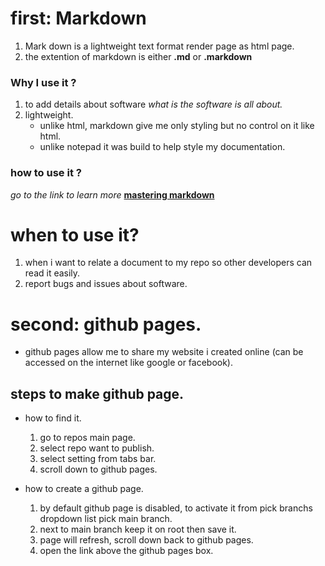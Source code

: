 # first: Markdown
 1. Mark down is a lightweight text format render page as html page.
 2. the extention of markdown is either **.md** or **.markdown**
 
### Why I use it ?
 1. to add details about software
    *what is the software is all about.*
 2. lightweight.
    * unlike html, markdown give me only styling but no control on it like html.
    * unlike notepad it was build to help style my documentation.
    
 ### how to use it ?
 *go to the link to learn more*
 **[mastering markdown]( https://guides.github.com/features/mastering-markdown/)**

# when to use it?
  1. when i want to relate a document to my repo so other developers can read it easily.
  2. report bugs and issues about software.

# second: github pages.
 *  github pages allow me to share my website i created online (can be accessed on the internet like google or facebook).
 
## steps to make github page.
   * how to find it. 
     1. go to repos main page.
     2. select repo want to publish.
     3. select setting from tabs bar.
     4. scroll down to github pages.
   
   * how to create a github page.
      1. by default github page is disabled, to activate it from pick branchs dropdown list pick main branch.
      2. next to main branch keep it on root then save it.
      3. page will refresh, scroll down back to github pages.
      4. open the link above the github pages box.
